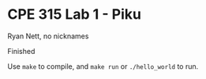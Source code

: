 # CPE 315 Lab 1 - Piku

Ryan Nett, no nicknames

Finished

Use `make` to compile, and `make run` or `./hello_world` to run.
